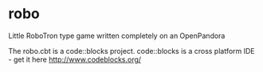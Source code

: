 # robo
Little RoboTron type game written completely on an OpenPandora

The robo.cbt is a code::blocks project.
code::blocks is a cross platform IDE - get it here http://www.codeblocks.org/
